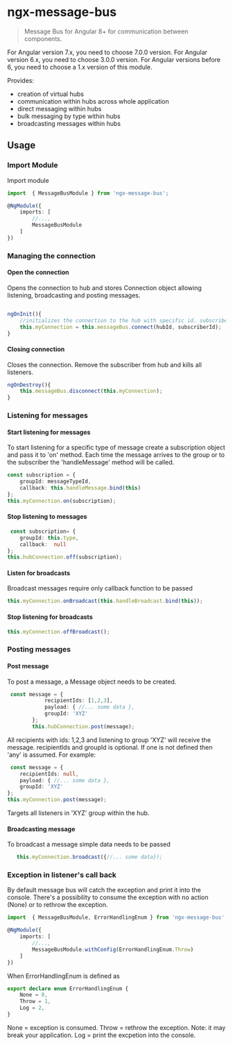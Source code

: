 # ngx-message-bus

> Message Bus for Angular 8+ for communication between components.

For Angular version 7.x, you need to choose 7.0.0 version.
For Angular version 6.x, you need to choose 3.0.0 version.
For Angular versions before 6, you need to choose a 1.x version of this module.

Provides:

- creation of virtual hubs
- communication within hubs across whole application
- direct messaging within hubs
- bulk messaging by type within hubs
- broadcasting messages within hubs

## Usage

### Import Module
Import module 

```ts
import  { MessageBusModule } from 'ngx-message-bus';

@NgModule({
    imports: [
        //...,
        MessageBusModule
    ]
})
```

### Managing the connection

#### Open the connection

Opens the connection to hub and stores Connection object allowing listening, broadcasting and posting messages.

```ts

ngOnInit(){
    //initializes the connection to the hub with specific id. subscriberId is the unique id of entity making the connection
    this.myConnection = this.messageBus.connect(hubId, subscriberId);
}

```

#### Closing connection

Closes the connection. Remove the subscriber from hub and kills all listeners.

```ts
ngOnDestroy(){
    this.messageBus.disconnect(this.myConnection);
}

```

### Listening for messages

#### Start listening for messages

To start listening for a specific type of message create a subscription object and pass it to 'on' method. Each time the message arrives to the group or to the subscriber the 'handleMessage' method will be called.

```ts
const subscription = {
    groupId: messageTypeId,
    callback: this.handleMessage.bind(this)
};
this.myConnection.on(subscription);

```

#### Stop listening to messages

```ts
 const subscription= {
    groupId: this.type,
    callback:  null
};
this.hubConnection.off(subscription);
```

#### Listen for broadcasts

Broadcast messages require only callback function to be passed

```ts
this.myConnection.onBroadcast(this.handleBroadcast.bind(this));
```

#### Stop listening for broadcasts

```ts
this.myConnection.offBroadcast();
```

### Posting messages

#### Post message

To post a message, a Message object needs to be created.

```ts
 const message = {
            recipientIds: [1,2,3],
            payload: { //... some data },
            groupId: 'XYZ'
        };
        this.hubConnection.post(message);
```

All recipients with ids: 1,2,3 and listening to group 'XYZ' will receive the message. recipientIds and groupId is optional. If one is not defined then 'any' is assumed. For example:

```ts
 const message = {
    recipientIds: null,
    payload: { //... some data },
    groupId: 'XYZ'
};
this.myConnection.post(message);
```

Targets all listeners in 'XYZ' group within the hub.

#### Broadcasting message

To broadcast a message simple data needs to be passed

```ts
   this.myConnection.broadcast({//... some data});
```

### Exception in listener's call back
By default message bus will catch the exception and print it into the console. There's a possibility to consume the exception with no action (None) or to rethrow the exception.

```ts
import  { MessageBusModule, ErrorHandlingEnum } from 'ngx-message-bus';

@NgModule({
    imports: [
        //...,
        MessageBusModule.withConfig(ErrorHandlingEnum.Throw)
    ]
})
```

When ErrorHandlingEnum is defined as

```ts
export declare enum ErrorHandlingEnum {
    None = 0,
    Throw = 1,
    Log = 2,
}
```

None = exception is consumed.
Throw = rethrow the exception. Note: it may break your application.
Log = print the excpetion into the console.